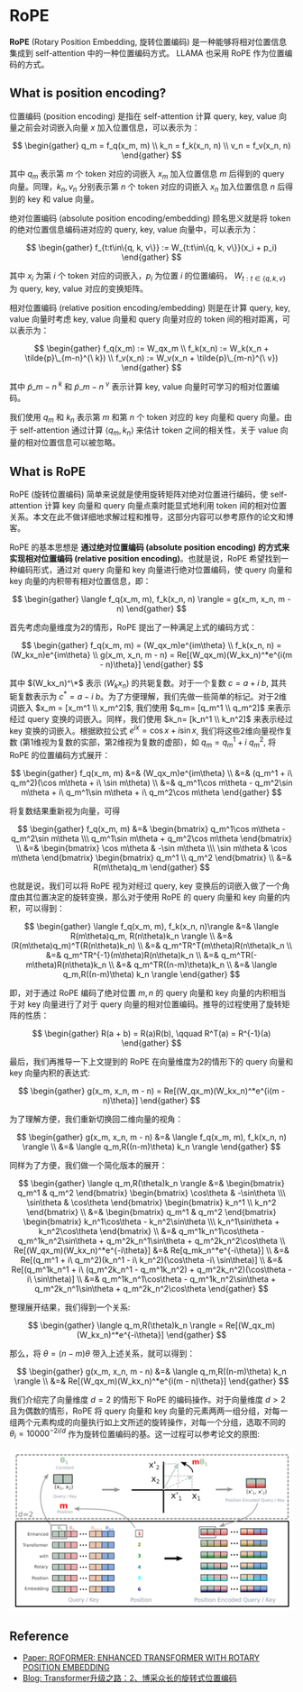 # RoPE
**RoPE** (Rotary Position Embedding, 旋转位置编码) 是一种能够将相对位置信息集成到 self-attention 中的一种位置编码方式。 LLAMA 也采用 RoPE 作为位置编码的方式。

## What is position encoding?

位置编码 (position encoding) 是指在 self-attention 计算 query, key, value 向量之前会对词嵌入向量 $x$ 加入位置信息，可以表示为：

$$
\begin{gather}
q_m = f_q(x_m, m) \\
k_n = f_k(x_n, n) \\
v_n = f_v(x_n, n)
\end{gather}
$$

其中 $q_m$ 表示第 $m$ 个 token 对应的词嵌入 $x_m$ 加入位置信息 $m$ 后得到的 query 向量。同理，$k_n, v_n$ 分别表示第 $n$ 个 token 对应的词嵌入 $x_n$ 加入位置信息 $n$ 后得到的 key 和 value 向量。

绝对位置编码 (absolute position encoding/embedding) 顾名思义就是将 token 的绝对位置信息编码进对应的 query, key, value 向量中，可以表示为：

$$
\begin{gather}
f_{t:t\in\{q, k, v\}} := W_{t:t\in\{q, k, v\}}(x_i + p_i)
\end{gather}
$$

其中 $x_i$ 为第 $i$ 个 token 对应的词嵌入，$p_i$ 为位置 $i$ 的位置编码， $W_{t:t \in \{q, k, v\}}$ 为 query, key, value 对应的变换矩阵。

相对位置编码 (relative position encoding/embedding) 则是在计算 query, key, value 向量时考虑 key, value 向量和 query 向量对应的 token 间的相对距离，可以表示为：

$$
\begin{gather}
f_q(x_m) := W_qx_m \\
f_k(x_n) := W_k(x_n + \tilde{p}\_{m-n}^{\ k}) \\
f_v(x_n) := W_v(x_n + \tilde{p}\_{m-n}^{\ v})
\end{gather}
$$

其中 $\tilde{p}\_{m-n}^{\ k}$ 和 $\tilde{p}\_{m-n}^{\ v}$ 表示计算 key, value 向量时可学习的相对位置编码。

我们使用 $q_m$ 和 $k_n$ 表示第 $m$ 和第 $n$ 个 token 对应的 key 向量和 query 向量。由于 self-attention 通过计算 $\langle q_m, k_n \rangle$ 来估计 token 之间的相关性，关于 value 向量的相对位置信息可以被忽略。

## What is RoPE

RoPE (旋转位置编码) 简单来说就是使用旋转矩阵对绝对位置进行编码，使 self-attention 计算 key 向量和 query 向量点乘时能显式地利用 token 间的相对位置关系。本文在此不做详细地求解过程和推导，这部分内容可以参考原作的论文和博客。

RoPE 的基本思想是 **通过绝对位置编码 (absolute position encoding) 的方式来实现相对位置编码 (relative position encoding)**。也就是说，RoPE 希望找到一种编码形式，通过对 query 向量和 key 向量进行绝对位置编码，使 query 向量和 key 向量的内积带有相对位置信息，即：

$$
\begin{gather}
\langle f_q(x_m, m), f_k(x_n, n) \rangle = g(x_m, x_n, m - n)
\end{gather}
$$

首先考虑向量维度为2的情形，RoPE 提出了一种满足上式的编码方式：

$$
\begin{gather}
f_q(x_m, m) = (W_qx_m)e^{im\theta} \\
f_k(x_n, n) = (W_kx_n)e^{im\theta} \\
g(x_m, x_n, m - n) = Re[(W_qx_m)(W_kx_n)^*e^{i(m - n)\theta}]
\end{gather}
$$

其中 $(W_kx_n)^\*$ 表示 $(W_kx_n)$ 的共轭复数。对于一个复数 $c = a + i\  b$, 其共轭复数表示为 $c^* = a - i\  b$。为了方便理解，我们先做一些简单的标记。对于2维词嵌入 $x_m = [x_m^1 \\ x_m^2]$, 我们使用 $q_m= [q_m^1 \\ q_m^2]$ 来表示经过 query 变换的词嵌入。同样，我们使用 $k_n= [k_n^1 \\ k_n^2]$ 来表示经过 key 变换的词嵌入。根据欧拉公式 $e^{ix} = \cos x + i \sin x$, 我们将这些2维向量视作复数 (第1维视为复数的实部，第2维视为复数的虚部)，如 $q_m = q_m^1 + i\ q_m^2$, 将 RoPE 的位置编码方式展开：

$$
\begin{gather}
f_q(x_m, m) &=& (W_qx_m)e^{im\theta} \\
&=& (q_m^1 + i\ q_m^2)(\cos m\theta + i\ \sin m\theta) \\
&=& q_m^1\cos m\theta - q_m^2\sin m\theta + i\ q_m^1\sin m\theta + i\ q_m^2\cos m\theta
\end{gather}
$$

将复数结果重新视为向量，可得

$$
\begin{gather}
f_q(x_m, m) &=& \begin{bmatrix} q_m^1\cos m\theta - q_m^2\sin m\theta \\\ q_m^1\sin m\theta + q_m^2\cos m\theta \end{bmatrix} \\
&=& \begin{bmatrix} \cos m\theta & -\sin m\theta \\\ \sin m\theta & \cos m\theta \end{bmatrix} \begin{bmatrix} q_m^1 \\ q_m^2 \end{bmatrix} \\
&=& R(m\theta)q_m
\end{gather}
$$

也就是说，我们可以将 RoPE 视为对经过 query, key 变换后的词嵌入做了一个角度由其位置决定的旋转变换，那么对于使用 RoPE 的 query 向量和 key 向量的内积，可以得到：

$$
\begin{gather}
\langle f_q(x_m, m), f_k(x_n, n)\rangle &=& \langle R(m\theta)q_m, R(n\theta)k_n \rangle \\
&=& (R(m\theta)q_m)^T(R(n\theta)k_n) \\
&=& q_m^TR^T(m\theta)R(n\theta)k_n \\
&=& q_m^TR^{-1}(m\theta)R(n\theta)k_n \\
&=& q_m^TR(-m\theta)R(n\theta)k_n \\
&=& q_m^TR((n-m)\theta)k_n \\
&=& \langle q_m,R((n-m)\theta) k_n \rangle
\end{gather}
$$

即，对于通过 RoPE 编码了绝对位置 $m, n$ 的 query 向量和 key 向量的内积相当于对 key 向量进行了对于 query 向量的相对位置编码。推导的过程使用了旋转矩阵的性质：

$$
\begin{gather}
R(a + b) = R(a)R(b), \qquad R^T(a) = R^{-1}(a)
\end{gather}
$$

最后，我们再推导一下上文提到的 RoPE 在向量维度为2的情形下的 query 向量和 key 向量内积的表达式:

$$
\begin{gather}
g(x_m, x_n, m - n) = Re[(W_qx_m)(W_kx_n)^*e^{i(m - n)\theta}]
\end{gather}
$$

为了理解方便，我们重新切换回二维向量的视角：

$$
\begin{gather}
g(x_m, x_n, m - n) &=& \langle f_q(x_m, m), f_k(x_n, n) \rangle \\
&=& \langle q_m,R((n-m)\theta) k_n \rangle
\end{gather}
$$

同样为了方便，我们做一个简化版本的展开：

$$
\begin{gather}
\langle q_m,R(\theta)k_n \rangle &=& \begin{bmatrix} q_m^1 & q_m^2 \end{bmatrix} \begin{bmatrix} \cos\theta & -\sin\theta \\\ \sin\theta & \cos\theta \end{bmatrix}  \begin{bmatrix} k_n^1 \\ k_n^2 \end{bmatrix} \\
&=& \begin{bmatrix} q_m^1 & q_m^2 \end{bmatrix} \begin{bmatrix} k_n^1\cos\theta - k_n^2\sin\theta \\\ k_n^1\sin\theta + k_n^2\cos\theta \end{bmatrix} \\
&=& q_m^1k_n^1\cos\theta - q_m^1k_n^2\sin\theta + q_m^2k_n^1\sin\theta + q_m^2k_n^2\cos\theta \\
Re[(W_qx_m)(W_kx_n)^*e^{-i\theta}] &=& Re[q_mk_n^*e^{-i\theta}] \\
&=& Re[(q_m^1 + i\ q_m^2)(k_n^1 - i\ k_n^2)(\cos\theta -i\ \sin\theta)] \\
&=& Re[(q_m^1k_n^1 + i\ (q_m^2k_n^1 - q_m^1k_n^2) + q_m^2k_n^2)(\cos\theta -i\ \sin\theta)] \\
&=& q_m^1k_n^1\cos\theta - q_m^1k_n^2\sin\theta + q_m^2k_n^1\sin\theta + q_m^2k_n^2\cos\theta
\end{gather}
$$

整理展开结果，我们得到一个关系:

$$
\begin{gather}
\langle q_m,R(\theta)k_n \rangle = Re[(W_qx_m)(W_kx_n)^*e^{-i\theta}]
\end{gather}
$$

那么，将 $\theta = (n - m)\theta$ 带入上述关系，就可以得到：

$$
\begin{gather}
g(x_m, x_n, m - n) &=& \langle q_m,R((n-m)\theta) k_n \rangle \\
&=& Re[(W_qx_m)(W_kx_n)^*e^{i(m - n)\theta}]
\end{gather}
$$

我们介绍完了向量维度 $d=2$ 的情形下 RoPE 的编码操作。对于向量维度 $d > 2$ 且为偶数的情形，RoPE 将 query 向量和 key 向量的元素两两一组分组，对每一组两个元素构成的向量执行如上文所述的旋转操作，对每一个分组，选取不同的 $\theta_i = 10000^{-2i/d}$ 作为旋转位置编码的基。这一过程可以参考论文的原图:

<div align=center>
<img src="./RoPE.png" alt="RoPE" />
</div>

<!-- ## Why RoPE? -->

## Reference
- [Paper: ROFORMER: ENHANCED TRANSFORMER WITH ROTARY POSITION EMBEDDING](https://arxiv.org/pdf/2104.09864.pdf)
- [Blog: Transformer升级之路：2、博采众长的旋转式位置编码](https://kexue.fm/archives/8265)
